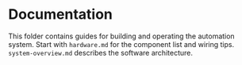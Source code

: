 # Documentation

This folder contains guides for building and operating the automation system.  Start with `hardware.md` for the component list and wiring tips. `system-overview.md` describes the software architecture.
